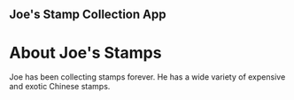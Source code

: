 Joe's Stamp Collection App 
---

# About Joe's Stamps

Joe has been collecting stamps forever. He has a wide variety of expensive and exotic Chinese stamps. 
